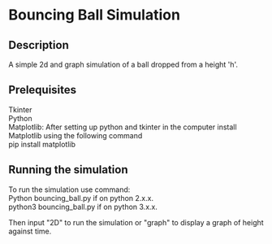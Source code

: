 # Bouncing Ball Simulation

## Description

A simple 2d and graph simulation of a ball dropped from a height 'h'.

## Prelequisites

Tkinter  
Python  
Matplotlib: After setting up python and tkinter in the computer install Matplotlib using the following command  
pip install matplotlib  

## Running the simulation

To run the simulation use command:  
Python bouncing_ball.py if on python 2.x.x.  
python3 bouncing_ball.py if on python 3.x.x.  

Then input "2D" to run the simulation or "graph" to display a graph of height against time.
